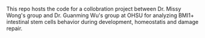 This repo hosts the code for a collobration project between Dr. Missy Wong's group and Dr. Guanming Wu's group at OHSU for analyzing BMI1+ intestinal stem cells behavior during development, homeostatis and damage repair.
